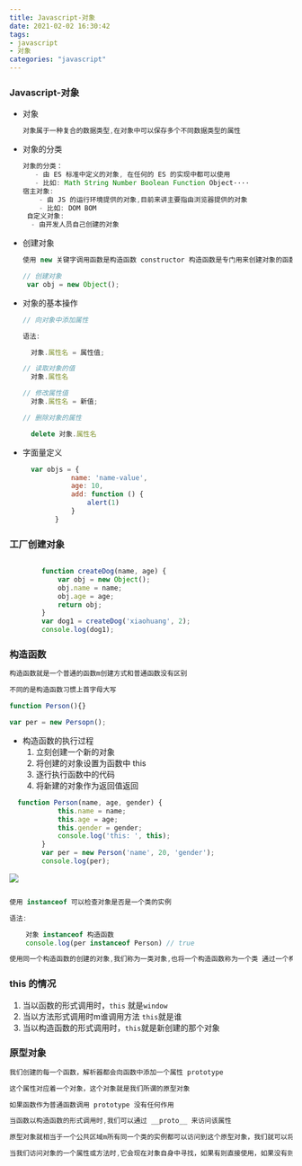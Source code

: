 ```yaml
---
title: Javascript-对象
date: 2021-02-02 16:30:42
tags: 
- javascript
- 对象
categories: "javascript"
---
```


###  Javascript-对象

+ 对象

  ```javascript
  对象属于一种复合的数据类型,在对象中可以保存多个不同数据类型的属性
  ```

+ 对象的分类

  ```javascript
  对象的分类：
     - 由 ES 标准中定义的对象, 在任何的 ES 的实现中都可以使用
     - 比如: Math String Number Boolean Function Object····
  宿主对象:
      - 由 JS 的运行环境提供的对象,目前来讲主要指由浏览器提供的对象
      - 比如: DOM BOM
   自定义对象:
  	- 由开发人员自己创建的对象
  ```

+ 创建对象

  ```javascript
  使用 new 关键字调用函数是构造函数 constructor 构造函数是专门用来创建对象的函数
  
  // 创建对象
   var obj = new Object();
  ```

+ 对象的基本操作

  ```javascript
  // 向对象中添加属性
  
  语法:
  
  	对象.属性名 = 属性值;
  
  // 读取对象的值
  	对象.属性名
  
  // 修改属性值
  	对象.属性名 = 新值;
  
  // 删除对象的属性
  
  	delete 对象.属性名
  
  ```

+ 字面量定义

  ```javascript
    var objs = {
              name: 'name-value',
              age: 10,
              add: function () {
                  alert(1)
              }
          }
  ```

  

###  工厂创建对象

```javascript

        function createDog(name, age) {
            var obj = new Object();
            obj.name = name;
            obj.age = age;
            return obj;
        }
        var dog1 = createDog('xiaohuang', 2);
        console.log(dog1);

```



###  构造函数

```javascript
构造函数就是一个普通的函数m创建方式和普通函数没有区别

不同的是构造函数习惯上首字母大写

function Person(){}

var per = new Persopn();

```

+ 构造函数的执行过程
  1.  立刻创建一个新的对象
  2.  将创建的对象设置为函数中 this
  3.  逐行执行函数中的代码
  4.  将新建的对象作为返回值返回

```javascript
  function Person(name, age, gender) {
            this.name = name;
            this.age = age;
            this.gender = gender;
            console.log('this: ', this);
        }
        var per = new Person('name', 20, 'gender');
        console.log(per);
```

<img src="https://gitee.com/wang_hong_bin/repo-bin/raw/master/this.png">

```javascript

使用 instanceof 可以检查对象是否是一个类的实例

语法:

	对象 instanceof 构造函数
	console.log(per instanceof Person) // true

使用同一个构造函数的创建的对象,我们称为一类对象,也将一个构造函数称为一个类 通过一个构造函数创建的对象m称为该类的实例

```



###   this 的情况

1. 当以函数的形式调用时，`this` 就是`window`
2.  当以方法形式调用时m谁调用方法 `this`就是谁
3.  当以构造函数的形式调用时，`this`就是新创建的那个对象



###  原型对象

```javascript
我们创建的每一个函数，解析器都会向函数中添加一个属性 prototype 

这个属性对应着一个对象，这个对象就是我们所谓的原型对象

如果函数作为普通函数调用 prototype 没有任何作用

当函数以构造函数的形式调用时,我们可以通过 __proto__ 来访问该属性

原型对象就相当于一个公共区域m所有同一个类的实例都可以访问到这个原型对象，我们就可以将对象中共有的内容,统一设置到原型对象中

当我们访问对象的一个属性或方法时,它会现在对象自身中寻找，如果有则直接使用，如果没有则会去原型对象中寻找,如果找到则直接使用。
```

